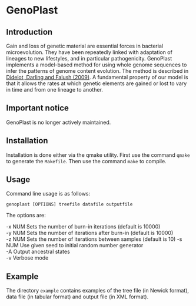 # GenoPlast

## Introduction

Gain and loss of genetic material are essential forces in
bacterial microevolution. They have been repeatedly linked with
adaptation of lineages to new lifestyles, and in particular
pathogenicity. GenoPlast implements a model-based method for using whole
genome sequences to infer the patterns of genome content evolution. The
method is described in
<a href="http://genome.cshlp.org/content/early/2008/11/17/gr.082263.108.abstract">Didelot,
Darling and Falush (2009)</a>. A fundamental property of our model is
that it allows the rates at which genetic elements are gained or lost to
vary in time and from one lineage to another.

## Important notice

GenoPlast is no longer actively maintained.

## Installation

Installation is done either via the qmake utility.
First use the command `qmake` to generate the `Makefile`.
Then use the command `make` to compile.

## Usage

Command line usage is as follows: 
  
`genoplast [OPTIONS] treefile datafile outputfile`

The options are:
  
-x NUM      Sets the number of burn-in iterations (default is 10000)  
-y NUM      Sets the number of iterations after burn-in (default is 10000)  
-z NUM      Sets the number of iterations between samples (default is 10)
-s NUM      Use given seed to initial random number generator  
-A          Output ancestral states  
-v          Verbose mode

## Example

The directory `example` contains examples of the tree file (in Newick format), data file (in tabular format) and output file (in XML format).
